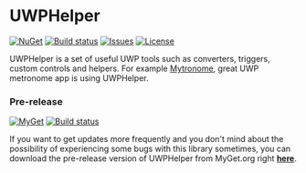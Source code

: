 # UWPHelper
[![NuGet](https://img.shields.io/nuget/v/UWPHelper.svg)](https://www.nuget.org/packages/UWPHelper/)
[![Build status](https://ci.appveyor.com/api/projects/status/idk6s1k2atafjqly/branch/master?svg=true)](https://ci.appveyor.com/project/bramborman/uwphelper/branch/master)
[![Issues](https://img.shields.io/github/issues/bramborman/UWPHelper.svg)](https://github.com/bramborman/UWPHelper/issues)
[![License](https://img.shields.io/badge/license-MIT-blue.svg)](https://github.com/bramborman/UWPHelper/blob/master/LICENSE.md)

UWPHelper is a set of useful UWP tools such as converters, triggers, custom controls and helpers. For example [Mytronome][1], great UWP metronome app is using UWPHelper.

[1]: https://www.microsoft.com/store/apps/9nblggh4r69s

### Pre-release
[![MyGet](https://img.shields.io/myget/bramborman/vpre/UWPHelper.svg)][MyGet]
[![Build status](https://ci.appveyor.com/api/projects/status/idk6s1k2atafjqly/branch/dev?svg=true)](https://ci.appveyor.com/project/bramborman/uwphelper/branch/dev)

If you want to get updates more frequently and you don't mind about the possibility of experiencing some bugs with this library sometimes, you can download the pre-release version of UWPHelper from MyGet.org right [**here**][MyGet].

[MyGet]: https://www.myget.org/feed/bramborman/package/nuget/UWPHelper